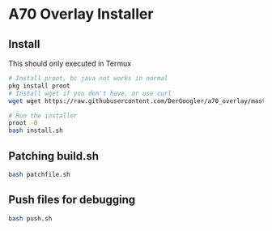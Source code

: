 # A70 Overlay Installer

## Install

This should only executed in Termux

```bash
# Install proot, bc java not works in normal
pkg install proot
# Install wget if you don't have, or use curl
wget wget https://raw.githubusercontent.com/DerGoogler/a70_overlay/master/installer/install.sh

# Run the installer
proot -0
bash install.sh
```

## Patching build.sh

```bash
bash patchfile.sh
```

## Push files for debugging

```bash
bash push.sh
```
